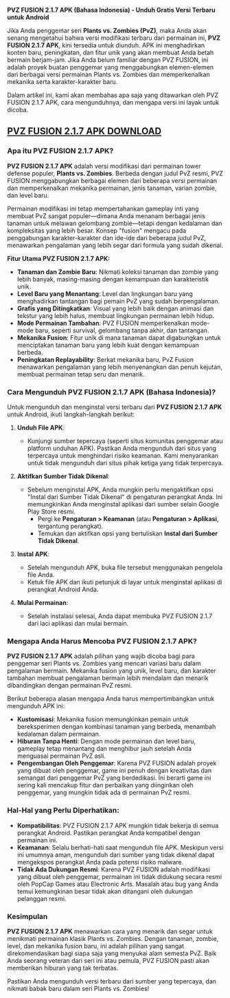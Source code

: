 **PVZ FUSION 2.1.7 APK (Bahasa Indonesia) - Unduh Gratis Versi Terbaru untuk Android**

Jika Anda penggemar seri **Plants vs. Zombies (PvZ)**, maka Anda akan senang mengetahui bahwa versi modifikasi terbaru dari permainan ini, **PVZ FUSION 2.1.7 APK**, kini tersedia untuk diunduh. APK ini menghadirkan konten baru, peningkatan, dan fitur unik yang akan membuat Anda betah bermain berjam-jam. Jika Anda belum familiar dengan PVZ FUSION, ini adalah proyek buatan penggemar yang menggabungkan elemen-elemen dari berbagai versi permainan Plants vs. Zombies dan memperkenalkan mekanika serta karakter-karakter baru.

Dalam artikel ini, kami akan membahas apa saja yang ditawarkan oleh PVZ FUSION 2.1.7 APK, cara mengunduhnya, dan mengapa versi ini layak untuk dicoba.

## [PVZ FUSION 2.1.7 APK DOWNLOAD](https://pvzfusionapk.io/)

### Apa itu PVZ FUSION 2.1.7 APK?

**PVZ FUSION 2.1.7 APK** adalah versi modifikasi dari permainan tower defense populer, **Plants vs. Zombies**. Berbeda dengan judul PvZ resmi, PVZ FUSION menggabungkan berbagai elemen dari beberapa versi permainan dan memperkenalkan mekanika permainan, jenis tanaman, varian zombie, dan level baru.

Permainan modifikasi ini tetap mempertahankan gameplay inti yang membuat PvZ sangat populer—dimana Anda menanam berbagai jenis tanaman untuk melawan gelombang zombie—tetapi dengan kedalaman dan kompleksitas yang lebih besar. Konsep "fusion" mengacu pada penggabungan karakter-karakter dan ide-ide dari beberapa judul PvZ, menawarkan pengalaman yang lebih segar dari formula yang sudah dikenal.

**Fitur Utama PVZ FUSION 2.1.7 APK:**
- **Tanaman dan Zombie Baru**: Nikmati koleksi tanaman dan zombie yang lebih banyak, masing-masing dengan kemampuan dan karakteristik unik.
- **Level Baru yang Menantang**: Level dan lingkungan baru yang menghadirkan tantangan bagi pemain PvZ yang sudah berpengalaman.
- **Grafis yang Ditingkatkan**: Visual yang lebih baik dengan animasi dan tekstur yang lebih halus, membuat lingkungan permainan lebih hidup.
- **Mode Permainan Tambahan**: PVZ FUSION memperkenalkan mode-mode baru, seperti survival, gelombang tanpa akhir, dan tantangan.
- **Mekanika Fusion**: Fitur unik di mana tanaman dapat digabungkan untuk menciptakan tanaman baru yang lebih kuat dengan kemampuan berbeda.
- **Peningkatan Replayability**: Berkat mekanika baru, PvZ Fusion menawarkan pengalaman yang lebih menyenangkan dan penuh kejutan, membuat permainan tetap seru dan menarik.

### Cara Mengunduh PVZ FUSION 2.1.7 APK (Bahasa Indonesia)?

Untuk mengunduh dan menginstal versi terbaru dari **PVZ FUSION 2.1.7 APK** untuk Android, ikuti langkah-langkah berikut:

1. **Unduh File APK**:  
   - Kunjungi sumber tepercaya (seperti situs komunitas penggemar atau platform unduhan APK). Pastikan Anda mengunduh dari situs yang terpercaya untuk menghindari risiko keamanan. Kami menyarankan untuk tidak mengunduh dari situs pihak ketiga yang tidak terpercaya.
   
2. **Aktifkan Sumber Tidak Dikenal**:  
   - Sebelum menginstal APK, Anda mungkin perlu mengaktifkan opsi "Instal dari Sumber Tidak Dikenal" di pengaturan perangkat Anda. Ini memungkinkan Anda menginstal aplikasi dari sumber selain Google Play Store resmi.
     - Pergi ke **Pengaturan > Keamanan** (atau **Pengaturan > Aplikasi**, tergantung perangkat).
     - Temukan dan aktifkan opsi yang bertuliskan **Instal dari Sumber Tidak Dikenal**.

3. **Instal APK**:  
   - Setelah mengunduh APK, buka file tersebut menggunakan pengelola file Anda.
   - Ketuk file APK dan ikuti petunjuk di layar untuk menginstal aplikasi di perangkat Android Anda.

4. **Mulai Permainan**:  
   - Setelah instalasi selesai, Anda dapat membuka PVZ FUSION 2.1.7 dari laci aplikasi dan mulai bermain.

### Mengapa Anda Harus Mencoba PVZ FUSION 2.1.7 APK?

**PVZ FUSION 2.1.7 APK** adalah pilihan yang wajib dicoba bagi para penggemar seri Plants vs. Zombies yang mencari variasi baru dalam pengalaman bermain. Mekanika fusion yang unik, level baru, dan karakter tambahan membuat pengalaman bermain lebih mendalam dan menarik dibandingkan dengan permainan PvZ resmi.

Berikut beberapa alasan mengapa Anda harus mempertimbangkan untuk mengunduh APK ini:

- **Kustomisasi**: Mekanika fusion memungkinkan pemain untuk bereksperimen dengan kombinasi tanaman yang berbeda, menambah kedalaman dalam permainan.
- **Hiburan Tanpa Henti**: Dengan mode permainan dan level baru, gameplay tetap menantang dan menghibur jauh setelah Anda menguasai permainan PvZ asli.
- **Pengembangan Oleh Penggemar**: Karena PVZ FUSION adalah proyek yang dibuat oleh penggemar, game ini penuh dengan kreativitas dan semangat dari penggemar PvZ yang berdedikasi. Ini berarti game ini sering kali mencakup fitur dan perbaikan yang diinginkan oleh penggemar, yang mungkin tidak ada di permainan PvZ resmi.

### Hal-Hal yang Perlu Diperhatikan:

- **Kompatibilitas**: PVZ FUSION 2.1.7 APK mungkin tidak bekerja di semua perangkat Android. Pastikan perangkat Anda kompatibel dengan permainan ini.
- **Keamanan**: Selalu berhati-hati saat mengunduh file APK. Meskipun versi ini umumnya aman, mengunduh dari sumber yang tidak dikenal dapat mengekspos perangkat Anda pada potensi risiko malware.
- **Tidak Ada Dukungan Resmi**: Karena PVZ FUSION adalah modifikasi yang dibuat oleh penggemar, permainan ini tidak didukung secara resmi oleh PopCap Games atau Electronic Arts. Masalah atau bug yang Anda temui kemungkinan besar tidak akan ditangani oleh dukungan pelanggan resmi.

### Kesimpulan

**PVZ FUSION 2.1.7 APK** menawarkan cara yang menarik dan segar untuk menikmati permainan klasik Plants vs. Zombies. Dengan tanaman, zombie, level, dan mekanika fusion baru, ini adalah pilihan yang sangat direkomendasikan bagi siapa saja yang menyukai alam semesta PvZ. Baik Anda seorang veteran dari seri ini atau pemula, PVZ FUSION pasti akan memberikan hiburan yang tak terbatas.

Pastikan Anda mengunduh versi terbaru dari sumber yang tepercaya, dan nikmati babak baru dalam seri Plants vs. Zombies!
